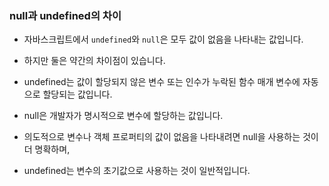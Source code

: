 ### null과 undefined의 차이

- 자바스크립트에서 `undefined`와 `null`은 모두 값이 없음을 나타내는 값입니다.
- 하지만 둘은 약간의 차이점이 있습니다.

- undefined는 값이 할당되지 않은 변수 또는 인수가 누락된 함수 매개 변수에 자동으로 할당되는 값입니다.
- null은 개발자가 명시적으로 변수에 할당하는 값입니다.

- 의도적으로 변수나 객체 프로퍼티의 값이 없음을 나타내려면 null을 사용하는 것이 더 명확하며,
- undefined는 변수의 초기값으로 사용하는 것이 일반적입니다.
